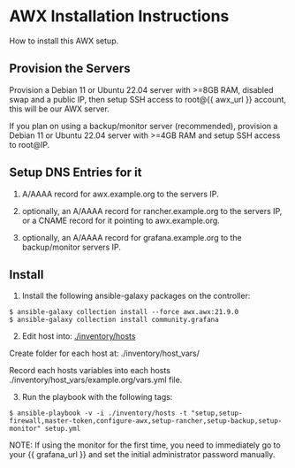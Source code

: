 
# AWX Installation Instructions

How to install this AWX setup.


## Provision the Servers

Provision a Debian 11 or Ubuntu 22.04 server with >=8GB RAM, disabled swap and a public IP, then setup SSH access to root@{{ awx_url }} account, this will be our AWX server.

If you plan on using a backup/monitor server (recommended), provision a Debian 11 or Ubuntu 22.04 server with >=4GB RAM and setup SSH access to root@IP.


## Setup DNS Entries for it

1) A/AAAA record for awx.example.org to the servers IP.

2) optionally, an A/AAAA record for rancher.example.org to the servers IP, 
    or a CNAME record for it pointing to awx.example.org.

3) optionally, an A/AAAA record for grafana.example.org to the backup/monitor servers IP.


## Install

1) Install the following ansible-galaxy packages on the controller:
```
$ ansible-galaxy collection install --force awx.awx:21.9.0
$ ansible-galaxy collection install community.grafana
```


2) Edit host into: [./inventory/hosts](./inventory/hosts)

Create folder for each host at: ./inventory/host_vars/

Record each hosts variables into each hosts ./inventory/host_vars/example.org/vars.yml file.


3) Run the playbook with the following tags:

`$ ansible-playbook -v -i ./inventory/hosts -t "setup,setup-firewall,master-token,configure-awx,setup-rancher,setup-backup,setup-monitor" setup.yml`

NOTE: If using the monitor for the first time, you need to immediately go to your {{ grafana_url }} and set the initial administrator password manually.